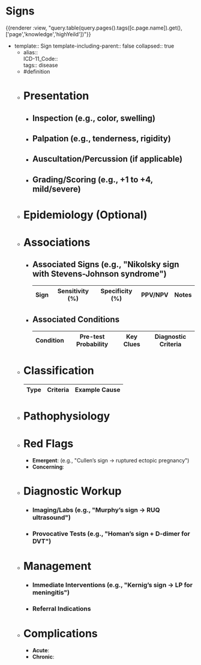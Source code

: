 # Signs
{{renderer :view, "query.table(query.pages().tags([c.page.name]).get(),['page','knowledge','highYeild'])"}}
- template:: Sign
  template-including-parent:: false
  collapsed:: true
	- alias::  
	  ICD-11_Code::  
	  tags:: disease
	- #definition
	- # Presentation
		- ## Inspection (e.g., color, swelling)
		- ## Palpation (e.g., tenderness, rigidity)
		- ## Auscultation/Percussion (if applicable)
		- ## Grading/Scoring (e.g., +1 to +4, mild/severe)
	- # Epidemiology (Optional)
	- # Associations
		- ## Associated Signs (e.g., "Nikolsky sign with Stevens-Johnson syndrome")  
		  | **Sign** | **Sensitivity (%)** | **Specificity (%)** | **PPV/NPV** | **Notes** |  
		  |---|---|---|---|---|
		- ## Associated Conditions  
		  | **Condition** | **Pre-test Probability** | **Key Clues** | **Diagnostic Criteria** |  
		  |---|---|---|---|
	- # Classification  
	  | **Type** | **Criteria** | **Example Cause** |  
	  |---|---|---|
	- # Pathophysiology
	- # Red Flags
		- **Emergent**: (e.g., "Cullen’s sign → ruptured ectopic pregnancy")
		- **Concerning**:
	- # Diagnostic Workup
		- ### Imaging/Labs (e.g., "Murphy’s sign → RUQ ultrasound")
		- ### Provocative Tests (e.g., "Homan’s sign + D-dimer for DVT")
	- # Management
		- ### Immediate Interventions (e.g., "Kernig’s sign → LP for meningitis")
		- ### Referral Indications
	- # Complications
		- **Acute**:
		- **Chronic**: